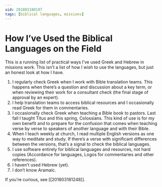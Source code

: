 ```yaml
---
uid: 201803180107
tags: [biblical languages, missions]
---
```


# How I’ve Used the Biblical Languages on the Field

This is a running list of practical ways I’ve used Greek and Hebrew in missions work. This isn’t a list of how I wish to use the languages, but just an honest look at how I have.

1. I regularly check Greek when I work with Bible translation teams. This happens when there’s a question and discussion about a key term, or when reviewing their work for a consultant check (the final stage of approval by an expert).
2. I help translation teams to access biblical resources and I occasionally read Greek for them in commentaries.
3. I occasionally check Greek when teaching a Bible book to pastors. Last fall I taught Titus and this spring, Colossians. This kind of use is for my own benefit and to prepare for the confusion that comes when teaching verse by verse to speakers of another language and with their Bible.
4. When I teach weekly at church, I read multiple English versions as one way to meditate and study. If there’s a verse with significant differences between the versions, that’s a signal to check the biblical languages.
5. I use software entirely for biblical languages and resources, not hard copies (Accordance for languages, Logos for commentaries and other references).
6. I haven’t used Hebrew (yet).
7. I don’t know Aramaic.

If you’re curious, see [[201803181248]].

